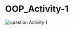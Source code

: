 # OOP_Activity-1
 
![question Activity 1](https://user-images.githubusercontent.com/101295973/158084696-035ec2f3-284a-49f3-a334-ba2492ba734b.png)
